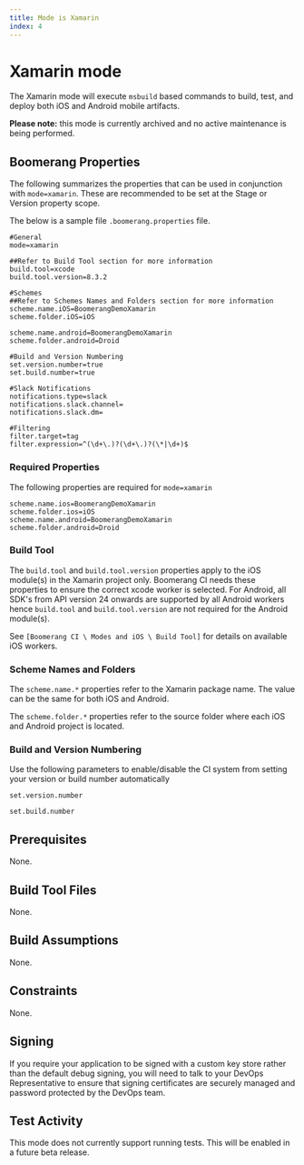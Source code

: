 ```yaml
---
title: Mode is Xamarin
index: 4
---
```


# Xamarin mode

The Xamarin mode will execute `msbuild` based commands to build, test, and deploy both iOS and Android mobile artifacts.

**Please note:** this mode is currently archived and no active maintenance is being performed.

## Boomerang Properties

The following summarizes the properties that can be used in conjunction with `mode=xamarin`. These are recommended to be set at the Stage or Version property scope.

The below is a sample file `.boomerang.properties` file.

```
#General
mode=xamarin

##Refer to Build Tool section for more information
build.tool=xcode
build.tool.version=8.3.2

#Schemes
##Refer to Schemes Names and Folders section for more information
scheme.name.iOS=BoomerangDemoXamarin
scheme.folder.iOS=iOS

scheme.name.android=BoomerangDemoXamarin
scheme.folder.android=Droid

#Build and Version Numbering
set.version.number=true
set.build.number=true

#Slack Notifications
notifications.type=slack
notifications.slack.channel=
notifications.slack.dm=

#Filtering
filter.target=tag
filter.expression=^(\d+\.)?(\d+\.)?(\*|\d+)$
```

### Required Properties

The following properties are required for `mode=xamarin`

```
scheme.name.ios=BoomerangDemoXamarin
scheme.folder.ios=iOS
scheme.name.android=BoomerangDemoXamarin
scheme.folder.android=Droid
```

### Build Tool

The `build.tool` and `build.tool.version` properties apply to the iOS module(s) in the Xamarin project only.  Boomerang CI needs these properties to ensure the correct xcode worker is selected.
For Android, all SDK's from API version 24 onwards are supported by all Android workers hence `build.tool` and `build.tool.version` are not required for the Android module(s).

See `[Boomerang CI \ Modes and iOS \ Build Tool]` for details on available iOS workers.

### Scheme Names and Folders

The `scheme.name.*` properties refer to the Xamarin package name.  The value can be the same for both iOS and Android.

The `scheme.folder.*` properties refer to the source folder where each iOS and Android project is located.

### Build and Version Numbering

Use the following parameters to enable/disable the CI system from setting your version or build number automatically

`set.version.number`

`set.build.number`

## Prerequisites
None.

## Build Tool Files
None.

## Build Assumptions
None.

## Constraints
None.

## Signing
If you require your application to be signed with a custom key store rather than the default debug signing, you will need to talk to your DevOps Representative to ensure that signing certificates are securely managed and password protected by the DevOps team.

## Test Activity
This mode does not currently support running tests. This will be enabled in a future beta release.
